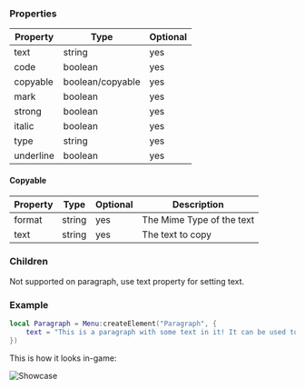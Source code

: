 ### Properties
| Property       | Type              | Optional |
|----------------|-------------------|----------|
| text           | string            | yes      |
| code           | boolean           | yes      |
| copyable       | boolean/copyable  | yes      |
| mark           | boolean           | yes      |
| strong         | boolean           | yes      |
| italic         | boolean           | yes      |
| type           | string            | yes      |
| underline      | boolean           | yes      |

#### Copyable
| Property       | Type              | Optional | Description               |
|----------------|-------------------|----------|---------------------------|
| format         | string            | yes      | The Mime Type of the text |
| text           | string            | yes      | The text to copy          |

### Children
Not supported on paragraph, use text property for setting text.

### Example
```lua
local Paragraph = Menu:createElement("Paragraph", {
    text = "This is a paragraph with some text in it! It can be used to display text in a more fancy way.",
})
```

This is how it looks in-game:<p/>
![Showcase](https://i.imgur.com/3PjtQcY.png)